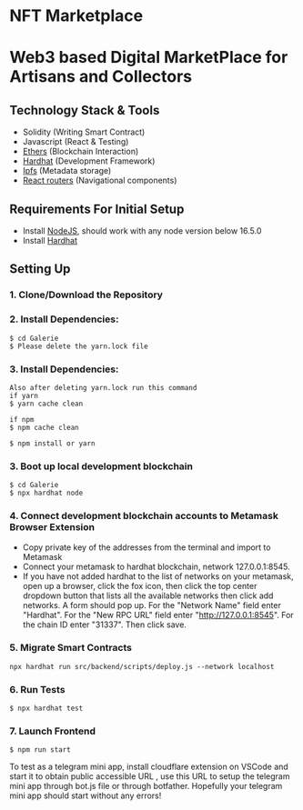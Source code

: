 # NFT Marketplace
# Web3 based Digital MarketPlace for Artisans and Collectors

## Technology Stack & Tools
- Solidity (Writing Smart Contract)
- Javascript (React & Testing)
- [Ethers](https://docs.ethers.io/v5/) (Blockchain Interaction)
- [Hardhat](https://hardhat.org/) (Development Framework)
- [Ipfs](https://ipfs.io/) (Metadata storage)
- [React routers](https://v5.reactrouter.com/) (Navigational components)

## Requirements For Initial Setup
- Install [NodeJS](https://nodejs.org/en/), should work with any node version below 16.5.0
- Install [Hardhat](https://hardhat.org/)


## Setting Up
### 1. Clone/Download the Repository

### 2. Install Dependencies:
```
$ cd Galerie
$ Please delete the yarn.lock file
```
### 3. Install Dependencies:
```
Also after deleting yarn.lock run this command 
if yarn 
$ yarn cache clean

if npm 
$ npm cache clean

$ npm install or yarn 
```

### 3. Boot up local development blockchain
```
$ cd Galerie
$ npx hardhat node
```

### 4. Connect development blockchain accounts to Metamask Browser Extension
- Copy private key of the addresses from the terminal and import to Metamask
- Connect your metamask to hardhat blockchain, network 127.0.0.1:8545.
- If you have not added hardhat to the list of networks on your metamask, open up a browser, click the fox icon, then click the top center dropdown button that lists all the available networks then click add networks. A form should pop up. For the "Network Name" field enter "Hardhat". For the "New RPC URL" field enter "http://127.0.0.1:8545". For the chain ID enter "31337". Then click save.  


### 5. Migrate Smart Contracts
`npx hardhat run src/backend/scripts/deploy.js --network localhost`

### 6. Run Tests
`$ npx hardhat test`

### 7. Launch Frontend
`$ npm run start`

To test as a telegram mini app, install cloudflare extension on VSCode and start it to obtain public accessible URL , use this URL to setup the telegram mini app through
bot.js file or through botfather.
Hopefully your telegram mini app should start without any errors!
